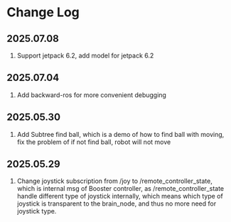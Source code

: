 # Change Log
## 2025.07.08
1. Support jetpack 6.2, add model for jetpack 6.2
## 2025.07.04
1. Add backward-ros for more convenient debugging
## 2025.05.30
1. Add Subtree find ball, which is a demo of how to find ball with moving, fix the problem of if not find ball, robot
will not move
## 2025.05.29
1. Change joystick subscription from /joy to /remote_controller_state, which is internal msg of Booster controller,
as /remote_controller_state handle different type of joystick internally, which means which type of joystick is
transparent to the brain_node, and thus no more need for joystick type.